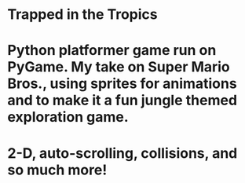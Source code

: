 # Trapped in the Tropics

# Python platformer game run on PyGame. My take on Super Mario Bros., using sprites for animations and to make it a fun jungle themed exploration game. 
# 2-D, auto-scrolling, collisions, and so much more!
